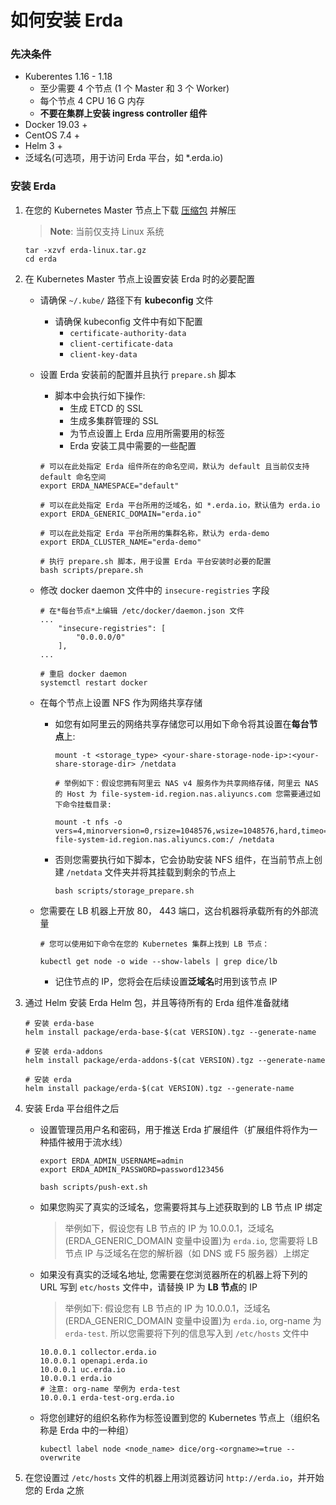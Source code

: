 # 如何安装 Erda 

### 先决条件

- Kuberentes 1.16 - 1.18
  - 至少需要 4 个节点 (1 个 Master 和 3 个 Worker)
  - 每个节点 4 CPU 16 G 内存
  - **不要在集群上安装 ingress controller 组件**
- Docker 19.03 +
- CentOS 7.4 +
- Helm 3 +
- 泛域名(可选项，用于访问 Erda 平台，如 *.erda.io)



### 安装 Erda

1. 在您的 Kubernetes Master 节点上下载 [压缩包](https://github.com/erda-project/erda/releases) 并解压
	
   > **Note**: 当前仅支持 Linux 系统
   
   ```shell
   tar -xzvf erda-linux.tar.gz
   cd erda
   ```



2. 在 Kubernetes Master 节点上设置安装 Erda 时的必要配置

   - 请确保 `~/.kube/` 路径下有 **kubeconfig** 文件
      - 请确保 kubeconfig 文件中有如下配置
      	- `certificate-authority-data`
      	- `client-certificate-data`
      	- `client-key-data`

      
      
   - 设置 Erda 安装前的配置并且执行 `prepare.sh` 脚本
   
     - 脚本中会执行如下操作:
       - 生成 ETCD 的 SSL
       - 生成多集群管理的 SSL
       - 为节点设置上 Erda 应用所需要用的标签
       - Erda 安装工具中需要的一些配置
   
     ```shell
     # 可以在此处指定 Erda 组件所在的命名空间，默认为 default 且当前仅支持 default 命名空间
     export ERDA_NAMESPACE="default"
     
     # 可以在此处指定 Erda 平台所用的泛域名，如 *.erda.io，默认值为 erda.io
     export ERDA_GENERIC_DOMAIN="erda.io"
     
     # 可以在此处指定 Erda 平台所用的集群名称，默认为 erda-demo
     export ERDA_CLUSTER_NAME="erda-demo"
     
     # 执行 prepare.sh 脚本，用于设置 Erda 平台安装时必要的配置
     bash scripts/prepare.sh
     ```

     

   - 修改 docker daemon 文件中的 `insecure-registries` 字段
   
      ```shell
      # 在*每台节点*上编辑 /etc/docker/daemon.json 文件
      ...
          "insecure-registries": [
              "0.0.0.0/0"
          ],
      ...
      
      # 重启 docker daemon
      systemctl restart docker
      ```

      
   
   - 在每个节点上设置 NFS 作为网络共享存储
   
      - 如您有如阿里云的网络共享存储您可以用如下命令将其设置在**每台节点**上:
      
        ```shell
        mount -t <storage_type> <your-share-storage-node-ip>:<your-share-storage-dir> /netdata
        
        # 举例如下：假设您拥有阿里云 NAS v4 服务作为共享网络存储，阿里云 NAS 的 Host 为 file-system-id.region.nas.aliyuncs.com 您需要通过如下命令挂载目录:
        
        mount -t nfs -o vers=4,minorversion=0,rsize=1048576,wsize=1048576,hard,timeo=600,retrans=2,noresvport file-system-id.region.nas.aliyuncs.com:/ /netdata  
        ```
   
      - 否则您需要执行如下脚本，它会协助安装 NFS 组件，在当前节点上创建 `/netdata` 文件夹并将其挂载到剩余的节点上

        ```shell
        bash scripts/storage_prepare.sh
        ```
      
      
      
      
   - 您需要在 LB 机器上开放 80， 443 端口，这台机器将承载所有的外部流量
   
      ```shell
      # 您可以使用如下命令在您的 Kubernetes 集群上找到 LB 节点：
      
      kubectl get node -o wide --show-labels | grep dice/lb
      ```
   
      - 记住节点的 IP，您将会在后续设置**泛域名**时用到该节点 IP



3. 通过 Helm 安装 Erda Helm 包，并且等待所有的 Erda 组件准备就绪

   ```shell
   # 安装 erda-base
   helm install package/erda-base-$(cat VERSION).tgz --generate-name
   
   # 安装 erda-addons
   helm install package/erda-addons-$(cat VERSION).tgz --generate-name
   
   # 安装 erda
   helm install package/erda-$(cat VERSION).tgz --generate-name
   ```

   

4. 安装 Erda 平台组件之后

   - 设置管理员用户名和密码，用于推送 Erda 扩展组件（扩展组件将作为一种插件被用于流水线）

     ```shell
     export ERDA_ADMIN_USERNAME=admin
     export ERDA_ADMIN_PASSWORD=password123456
     
     bash scripts/push-ext.sh
     ```

     

   - 如果您购买了真实的泛域名，您需要将其与上述获取到的 LB 节点 IP 绑定

     > 举例如下，假设您有 LB 节点的 IP 为 10.0.0.1，泛域名(ERDA_GENERIC_DOMAIN 变量中设置)为 `erda.io`, 您需要将 LB 节点 IP 与泛域名在您的解析器（如 DNS 或 F5 服务器）上绑定

     

   - 如果没有真实的泛域名地址, 您需要在您浏览器所在的机器上将下列的 URL 写到 `etc/hosts` 文件中，请替换 IP 为 **LB 节点**的 IP

     > 举例如下:  假设您有 LB 节点的 IP 为 10.0.0.1，泛域名(ERDA_GENERIC_DOMAIN 变量中设置)为 `erda.io`, org-name 为 `erda-test`. 所以您需要将下列的信息写入到 `/etc/hosts` 文件中

     ```shell
     10.0.0.1 collector.erda.io
     10.0.0.1 openapi.erda.io
     10.0.0.1 uc.erda.io
     10.0.0.1 erda.io
     # 注意: org-name 举例为 erda-test
     10.0.0.1 erda-test-org.erda.io
     ```

     

   - 将您创建好的组织名称作为标签设置到您的 Kubernetes 节点上（组织名称是 Erda 中的一种组）

     ```shell
     kubectl label node <node_name> dice/org-<orgname>=true --overwrite
     ```

     

5. 在您设置过 `/etc/hosts` 文件的机器上用浏览器访问 `http://erda.io`，并开始您的 Erda 之旅